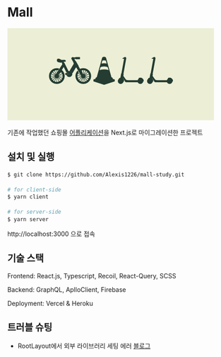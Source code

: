 # Mall

![Mall image](/public/Mall.png)

기존에 작업했던 쇼핑몰 [어플리케이션](https://github.com/Alexis1226/mall-study)을 Next.js로 마이그레이션한 프로젝트

## 설치 및 실행

```bash
$ git clone https://github.com/Alexis1226/mall-study.git

# for client-side
$ yarn client

# for server-side
$ yarn server
```

http://localhost:3000 으로 접속

## 기술 스택

Frontend: React.js, Typescript, Recoil, React-Query, SCSS

Backend: GraphQL, AplloClient, Firebase

Deployment: Vercel & Heroku

## 트러블 슈팅

- RootLayout에서 외부 라이브러리 세팅 에러 [블로그](https://alexisw.tistory.com/44)
